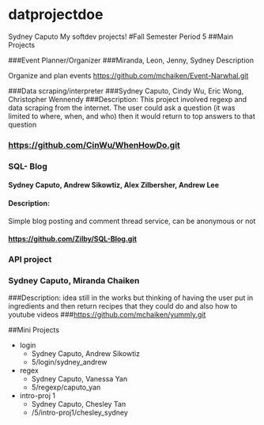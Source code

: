 datprojectdoe
=============
Sydney Caputo
My softdev projects! 
#Fall Semester
Period 5
##Main Projects

###Event Planner/Organizer
###Miranda, Leon, Jenny, Sydney
Description

Organize and plan events
https://github.com/mchaiken/Event-Narwhal.git 

###Data scraping/interpreter
###Sydney Caputo, Cindy Wu, Eric Wong, Christopher Wennendy 
###Description:
This project involved regexp and data scraping from the internet. The user could ask a question (it was limited to where, when, and who) then it would return to top answers to that question 
### https://github.com/CinWu/WhenHowDo.git


### SQL- Blog
#### Sydney Caputo, Andrew Sikowtiz, Alex Zilbersher, Andrew Lee
#### Description:
Simple blog posting and comment thread service, can be anonymous or not 
#### https://github.com/Zilby/SQL-Blog.git

### API project
### Sydney Caputo, Miranda Chaiken 
###Description:
idea still in the works but thinking of having the user put in ingredients and then return recipes that they could do and also how to youtube videos
###https://github.com/mchaiken/yummly.git

##Mini Projects
* login
  * Sydney Caputo, Andrew Sikowtiz
  * 5/login/sydney_andrew
* regex
  * Sydney Caputo, Vanessa Yan
  * 5/regexp/caputo_yan
* intro-proj 1
  * Sydney Caputo, Chesley Tan
  * /5/intro-proj1/chesley_sydney
